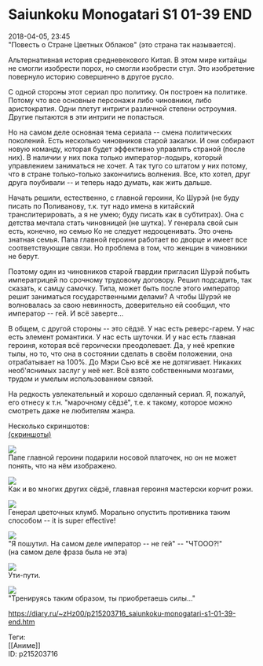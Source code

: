 Saiunkoku Monogatari S1 01-39 END
==================================

   
 2018-04-05, 23:45   
  "Повесть о Стране Цветных Облаков" (это страна так называется).   
   
 Альтернативная история средневекового Китая. В этом мире китайцы не смогли изобрести порох, но смогли изобрести стул. Это изобретение повернуло историю совершенно в другое русло.   
   
 С одной стороны этот сериал про политику. Он построен на политике. Потому что все основные персонажи либо чиновники, либо аристократия. Одни плетут интриги различной степени остроумия. Другие пытаются в эти интриги не попасться.   
   
 Но на самом деле основная тема сериала -- смена политических поколений. Есть несколько чиновников старой закалки. И они собирают новую команду, которая будет эффективно управлять страной (после них). В наличии у них пока только император-лодырь, который управлением заниматься не хочет. А так туго со штатом у них потому, что в стране только-только закончились волнения. Все, кто хотел, друг друга поубивали -- и теперь надо думать, как жить дальше.   
   
 Начать решили, естественно, с главной героини, Ко Шурэй (не буду писать по Поливанову, т.к. тут надо имена в китайский транслитерировать, а я не умею; буду писать как в субтитрах). Она с детства мечтала стать чиновницей (не шутка). У генерала свой сын есть, конечно, но семью Ко не следует недооценивать. Это очень знатная семья. Папа главной героини работает во дворце и имеет все соответствующие связи. Но проблема в том, что женщин в чиновники не берут.   
   
 Поэтому один из чиновников старой гвардии пригласил Шурэй побыть императрицей по срочному трудовому договору. Решил подсадить, так сказать, к самцу самочку. Типа, может быть после этого император решит заниматься государственными делами? А чтобы Шурэй не волновалась за свою невинность, доверительно ей сообщил, что император -- гей. И всё заверте...   
   
 В общем, с другой стороны -- это сёдзё. У нас есть реверс-гарем. У нас есть элемент романтики. У нас есть шуточки. И у нас есть главная героиня, которая всё героически преодолевает. Да, у неё крепкие тылы, но то, что она в состоянии сделать в своём положении, она отрабатывает на 100%. До Мэри Сью всё же не дотягивает. Никаких необ'яснимых заслуг у неё нет. Всё взято собственными мозгами, трудом и умелым использованием связей.   
   
 На редкость увлекательный и хорошо сделанный сериал. Я, пожалуй, его отнесу к т.н. "марочному сёдзё", т.е. к такому, которое можно смотреть даже не любителям жанра.   
   
 Несколько скриншотов:   
  [(скриншоты)](https://zHz00.diary.ru/p215203716.htm?index=1#linkmore215203716m1)      
    
  [![](https://i.imgur.com/KjlCowVl.jpg)](https://i.imgur.com/KjlCowV.jpg)    
 Папе главной героини подарили носовой платочек, но он не может понять, что на нём изображено.   
   
  [![](https://i.imgur.com/Q2WbBpul.jpg)](https://i.imgur.com/Q2WbBpu.jpg)    
 Как и во многих других сёдзё, главная героиня мастерски корчит рожи.   
   
  [![](https://i.imgur.com/rcVLIsHl.jpg)](https://i.imgur.com/rcVLIsH.jpg)    
 Генерал цветочных клумб. Морально опустить противника таким способом -- it is super effective!   
   
  [![](https://i.imgur.com/3IhGaAZl.jpg)](https://i.imgur.com/3IhGaAZ.jpg)    
 "Я пошутил. На самом деле император -- не гей" -- "ЧТООО?!"   
 (на самом деле фраза была не эта)   
   
  [![](https://i.imgur.com/dKSI96Wl.jpg)](https://i.imgur.com/dKSI96W.jpg)    
 Ути-пути.   
   
  [![](https://i.imgur.com/Ecv9aCKl.jpg)](https://i.imgur.com/Ecv9aCK.jpg)    
 "Тренируясь таким образом, ты приобретаешь силы..."   
      
    
 <https://diary.ru/~zHz00/p215203716_saiunkoku-monogatari-s1-01-39-end.htm>   
   
 Теги:   
 [[Аниме]]   
 ID: p215203716